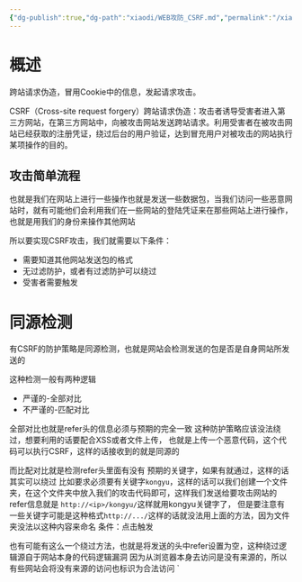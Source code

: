 ```yaml
---
{"dg-publish":true,"dg-path":"xiaodi/WEB攻防_CSRF.md","permalink":"/xiaodi/WEB攻防_CSRF/","title":"WEB攻防_CSRF"}
---
```



# 概述
跨站请求伪造，冒用Cookie中的信息，发起请求攻击。

CSRF（Cross-site request forgery）跨站请求伪造：攻击者诱导受害者进入第三方网站，在第三方网站中，向被攻击网站发送跨站请求。利用受害者在被攻击网站已经获取的注册凭证，绕过后台的用户验证，达到冒充用户对被攻击的网站执行某项操作的目的。

## 攻击简单流程

也就是我们在网站上进行一些操作也就是发送一些数据包，当我们访问一些恶意网站时，就有可能他们会利用我们在一些网站的登陆凭证来在那些网站上进行操作，也就是用我们的身份来操作其他网站

所以要实现CSRF攻击，我们就需要以下条件：
+ 需要知道其他网站发送包的格式
+ 无过滤防护，或者有过滤防护可以绕过
+ 受害者需要触发


# 同源检测

有CSRF的防护策略是同源检测，也就是网站会检测发送的包是否是自身网站所发送的

这种检测一般有两种逻辑
+ 严谨的-全部对比
+ 不严谨的-匹配对比


全部对比也就是refer头的信息必须与预期的完全一致
这种防护策略应该没法绕过，想要利用的话要配合XSS或者文件上传，
也就是上传一个恶意代码，这个代码可以执行CSRF，这样的话接收到的就是同源的


而比配对比就是检测refer头里面有没有 预期的关键字，如果有就通过，这样的话其实可以绕过
比如要求必须要有关键字`kongyu`，这样的话可以我们创建一个文件夹，在这个文件夹中放入我们的攻击代码即可，这样我们发送给要攻击网站的refer信息就是
`http://<ip>/kongyu/`这样就用kongyu关键字了，
但是要注意有一些关键字可能是这种格式`http://.../`这样的话就没法用上面的方法，因为文件夹没法以这种内容来命名
条件：点击触发

 也有可能有这么一个绕过方法，也就是将发送的头中refer设置为空，这种绕过逻辑源自于网站本身的代码逻辑漏洞
 因为从浏览器本身去访问是没有来源的，所以有些网站会将没有来源的访问也标识为合法访问
 `<meta name="referrer" content="no-referrer"> 
 
 